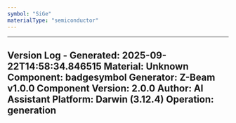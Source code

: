 ```yaml
---
symbol: "SiGe"
materialType: "semiconductor"
---
```


---
Version Log - Generated: 2025-09-22T14:58:34.846515
Material: Unknown
Component: badgesymbol
Generator: Z-Beam v1.0.0
Component Version: 2.0.0
Author: AI Assistant
Platform: Darwin (3.12.4)
Operation: generation
---